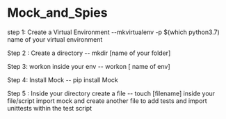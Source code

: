 # Mock_and_Spies

step 1: Create a Virtual Environment
--mkvirtualenv -p $(which python3.7) name of your virtual environment

Step 2 : Create a directory
-- mkdir [name of your folder]

Step 3: workon inside your env
-- workon [ name of env]

Step 4: Install Mock
-- pip install Mock

Step 5 : Inside your directory create a file
-- touch [filename]
inside your file/script import mock and create another file to add tests and
import unittests within the test script
